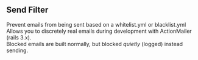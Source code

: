 ## Send Filter
Prevent emails from being sent based on a whitelist.yml or blacklist.yml  
Allows you to discretely real emails during development with ActionMailer (rails 3.x).  
Blocked emails are built normally, but blocked _quietly_ (logged) instead sending.  
